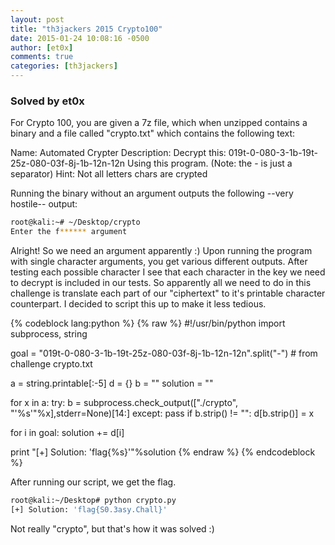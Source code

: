 ```yaml
---
layout: post
title: "th3jackers 2015 Crypto100"
date: 2015-01-24 10:08:16 -0500
author: [et0x]
comments: true
categories: [th3jackers]
---
```


### Solved by et0x

For Crypto 100, you are given a 7z file, which when unzipped contains a binary and a file called "crypto.txt" which contains the following text:

Name: Automated Crypter
Description:
    Decrypt this:
    019t-0-080-3-1b-19t-25z-080-03f-8j-1b-12n-12n
    Using this program.
    (Note: the - is just a separator)
Hint: Not all letters chars are crypted

Running the binary without an argument outputs the following --very hostile-- output:

```bash
root@kali:~# ~/Desktop/crypto
Enter the f****** argument
```

Alright!  So we need an argument apparently :)  Upon running the program with single character arguments, you get various different outputs.  After testing each possible character I see that each character in the key we need to decrypt is included in our tests.  So apparently all we need to do in this challenge is translate each part of our "ciphertext" to it's printable character counterpart.  I decided to script this up to make it less tedious.

{% codeblock lang:python %}
{% raw %}
#!/usr/bin/python
import subprocess, string

goal = "019t-0-080-3-1b-19t-25z-080-03f-8j-1b-12n-12n".split("-") # from challenge crypto.txt

a = string.printable[:-5]
d = {}
b = ""
solution = ""

for x in a:
        try:
                b = subprocess.check_output(["./crypto", "'%s'"%x],stderr=None)[14:]
        except:
                pass
        if b.strip() != "": d[b.strip()] = x

for i in goal:
        solution += d[i]

print "[+] Solution: 'flag{%s}'"%solution
{% endraw %}
{% endcodeblock %}


After running our script, we get the flag.

```bash
root@kali:~/Desktop# python crypto.py 
[+] Solution: 'flag{S0.3asy.Chall}'
```

Not really "crypto", but that's how it was solved :)

